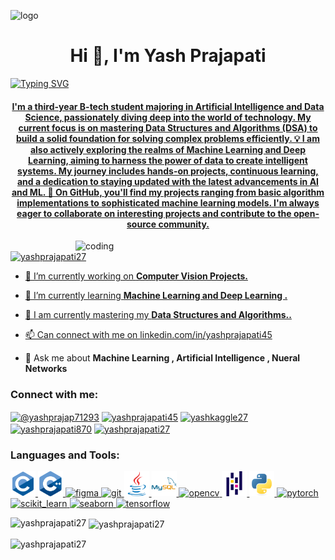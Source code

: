 ![logo](https://user-images.githubusercontent.com/74038190/221352995-5ac18bdf-1a19-4f99-bbb6-77559b220470.gif)
<h1 align="center">Hi 👋, I'm Yash Prajapati</h1>
<a href="https://git.io/typing-svg"><img src="https://readme-typing-svg.demolab.com?font=Roboto&weight=900&size=30&duration=3000&pause=1000&color=ADD8E6&width=1000&height=45&lines=Pursuing+B.Tech+in+Artificial+Intelligence+and+Data+Science;Learning+Machine+Learning+and+Deep+Learning;Mastering+Data+Structures+and+Algorithms" 
alt="Typing SVG" 
style="max-width: 100%;">
<h4 align="center" style="text-decoration: none;">
  I'm a third-year B-tech student majoring in Artificial Intelligence and Data Science, passionately diving deep into the world of technology. My current focus is on mastering Data Structures and Algorithms (DSA) to build a solid foundation for solving complex problems efficiently. 💡 I am also actively exploring the realms of Machine Learning and Deep Learning, aiming to harness the power of data to create intelligent systems. My journey includes hands-on projects, continuous learning, and a dedication to staying updated with the latest advancements in AI and ML. 🌱 On GitHub, you'll find my projects ranging from basic algorithm implementations to sophisticated machine learning models. I'm always eager to collaborate on interesting projects and contribute to the open-source community.
</h4>

<img align="right" alt="coding" width="400" src="https://camo.githubusercontent.com/7de37139d0b4c1ce40865e799b446c0e963a3dd8fb68d239707237c40604fa3d/68747470733a2f2f63646e2e6472696262626c652e636f6d2f75736572732f3733303730332f73637265656e73686f74732f363538313234332f6176656e746f2e676966">

<p align="left"> <img src="https://komarev.com/ghpvc/?username=yashprajapati27&label=Profile%20views&color=0e75b6&style=flat" alt="yashprajapati27" /> </p>

- 🔭 I’m currently working on **Computer Vision Projects.**

- 🌱 I’m currently learning **Machine Learning and Deep Learning .**

- 🧠 I am currently mastering my **Data Structures and Algorithms..**

- 📫 Can connect with me on [linkedin.com/in/yashprajapati45](linkedin.com/in/yashprajapati45)

- 💬 Ask me about **Machine Learning , Artificial Intelligence , Nueral Networks**

<h3 align="left">Connect with me:</h3>
<p align="left">
<a href="https://twitter.com/@yashprajap71293" target="blank"><img align="center" src="https://raw.githubusercontent.com/rahuldkjain/github-profile-readme-generator/master/src/images/icons/Social/twitter.svg" alt="@yashprajap71293" height="30" width="40" /></a>
<a href="https://linkedin.com/in/yashprajapati45" target="blank"><img align="center" src="https://raw.githubusercontent.com/rahuldkjain/github-profile-readme-generator/master/src/images/icons/Social/linked-in-alt.svg" alt="yashprajapati45" height="30" width="40" /></a>
<a href="https://kaggle.com/yashkaggle27" target="blank"><img align="center" src="https://raw.githubusercontent.com/rahuldkjain/github-profile-readme-generator/master/src/images/icons/Social/kaggle.svg" alt="yashkaggle27" height="30" width="40" /></a>
<a href="https://instagram.com/yashprajapati870" target="blank"><img align="center" src="https://raw.githubusercontent.com/rahuldkjain/github-profile-readme-generator/master/src/images/icons/Social/instagram.svg" alt="yashprajapati870" height="30" width="40" /></a>
<a href="https://www.leetcode.com/yashprajapati27" target="blank"><img align="center" src="https://raw.githubusercontent.com/rahuldkjain/github-profile-readme-generator/master/src/images/icons/Social/leet-code.svg" alt="yashprajapati27" height="30" width="40" /></a>
</p>

<h3 align="left">Languages and Tools:</h3>
<p align="left"> <a href="https://www.cprogramming.com/" target="_blank" rel="noreferrer"> <img src="https://raw.githubusercontent.com/devicons/devicon/master/icons/c/c-original.svg" alt="c" width="40" height="40"/> </a> <a href="https://www.w3schools.com/cpp/" target="_blank" rel="noreferrer"> <img src="https://raw.githubusercontent.com/devicons/devicon/master/icons/cplusplus/cplusplus-original.svg" alt="cplusplus" width="40" height="40"/> </a> <a href="https://www.figma.com/" target="_blank" rel="noreferrer"> <img src="https://www.vectorlogo.zone/logos/figma/figma-icon.svg" alt="figma" width="40" height="40"/> </a> <a href="https://git-scm.com/" target="_blank" rel="noreferrer"> <img src="https://www.vectorlogo.zone/logos/git-scm/git-scm-icon.svg" alt="git" width="40" height="40"/> </a> <a href="https://www.java.com" target="_blank" rel="noreferrer"> <img src="https://raw.githubusercontent.com/devicons/devicon/master/icons/java/java-original.svg" alt="java" width="40" height="40"/> </a> <a href="https://www.mysql.com/" target="_blank" rel="noreferrer"> <img src="https://raw.githubusercontent.com/devicons/devicon/master/icons/mysql/mysql-original-wordmark.svg" alt="mysql" width="40" height="40"/> </a> <a href="https://opencv.org/" target="_blank" rel="noreferrer"> <img src="https://www.vectorlogo.zone/logos/opencv/opencv-icon.svg" alt="opencv" width="40" height="40"/> </a> <a href="https://pandas.pydata.org/" target="_blank" rel="noreferrer"> <img src="https://raw.githubusercontent.com/devicons/devicon/2ae2a900d2f041da66e950e4d48052658d850630/icons/pandas/pandas-original.svg" alt="pandas" width="40" height="40"/> </a> <a href="https://www.python.org" target="_blank" rel="noreferrer"> <img src="https://raw.githubusercontent.com/devicons/devicon/master/icons/python/python-original.svg" alt="python" width="40" height="40"/> </a> <a href="https://pytorch.org/" target="_blank" rel="noreferrer"> <img src="https://www.vectorlogo.zone/logos/pytorch/pytorch-icon.svg" alt="pytorch" width="40" height="40"/> </a> <a href="https://scikit-learn.org/" target="_blank" rel="noreferrer"> <img src="https://upload.wikimedia.org/wikipedia/commons/0/05/Scikit_learn_logo_small.svg" alt="scikit_learn" width="40" height="40"/> </a> <a href="https://seaborn.pydata.org/" target="_blank" rel="noreferrer"> <img src="https://seaborn.pydata.org/_images/logo-mark-lightbg.svg" alt="seaborn" width="40" height="40"/> </a> <a href="https://www.tensorflow.org" target="_blank" rel="noreferrer"> <img src="https://www.vectorlogo.zone/logos/tensorflow/tensorflow-icon.svg" alt="tensorflow" width="40" height="40"/> </a> </p>

<p><img align="left" src="https://github-readme-stats.vercel.app/api/top-langs?username=yashprajapati27&show_icons=true&locale=en&layout=compact" alt="yashprajapati27" /></p>

<p>&nbsp;<img align="center" src="https://github-readme-stats.vercel.app/api?username=yashprajapati27&show_icons=true&locale=en" alt="yashprajapati27" /></p>

<p><img align="center" src="https://github-readme-streak-stats.herokuapp.com/?user=yashprajapati27&" alt="yashprajapati27" /></p>
